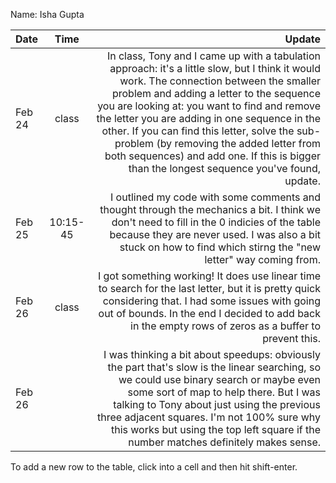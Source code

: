 Name: Isha Gupta 

| Date   |   Time   |                                                                                                                                                                                                                                                                                                                                                                                                                                                                              Update |
|:-------|:--------:|------------------------------------------------------------------------------------------------------------------------------------------------------------------------------------------------------------------------------------------------------------------------------------------------------------------------------------------------------------------------------------------------------------------------------------------------------------------------------------:|
| Feb 24 |  class   | In class, Tony and I came up with a tabulation approach: it's a little slow, but I think it would work. The connection between the smaller problem and adding a letter to the sequence you are looking at: you want to find and remove the letter you are adding in one sequence in the other. If you can find this letter, solve the sub-problem (by removing the added letter from both sequences) and add one. If this is bigger than the longest sequence you've found, update. |
| Feb 25 | 10:15-45 |                                                                                                                                                                                                                       I outlined my code with some comments and thought through the mechanics a bit. I think we don't need to fill in the 0 indicies of the table because they are never used. I was also a bit stuck on how to find which stirng the "new letter" way coming from. |
| Feb 26 |  class   |                                                                                                                                                                                                                       I got something working! It does use linear time to search for the last letter, but it is pretty quick considering that. I had some issues with going out of bounds. In the end I decided to add back in the empty rows of zeros as a buffer to prevent this. |
| Feb 26 |          |                                                                                                               I was thinking a bit about speedups: obviously the part that's slow is the linear searching, so we could use binary search or maybe even some sort of map to help there. But I was talking to Tony about just using the previous three adjacent squares. I'm not 100% sure why this works but using the top left square if the number matches definitely makes sense. |


To add a new row to the table, click into a cell and then hit shift-enter.